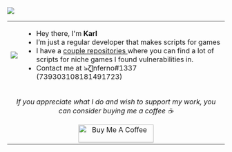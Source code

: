 <img src ="https://gpvc.arturio.dev/InfernoKarl">

<table>
  <tr>
    <td><img src="https://c.tenor.com/qEvN7_Cpkz4AAAAC/nichijou-mio.gif"></td>
    <td>
      <ul>
        <li>Hey there, I'm <strong>Karl</strong></li>
        <li>I’m just a regular developer that makes scripts for games</li>
        <li>I have a <a href="https://github.com/InfernoKarl?tab=repositorie">couple repositories </a> where you can find a lot of scripts for niche games I found vulnerabilities in.</li>
        <li>Contact me at ๖̶̶̶ζ͜͡Inferno#1337 (739303108181491723)</li>
      </ul>
    </td>
  </tr>
  <tr>
    <td align="center" colspan="2">
      <p><i>If you appreciate what I do and wish to support my work, you can consider buying me a coffee ☕</i></p>
      <a href="https://www.buymeacoffee.com/infernokarl" target="_blank"><img src="https://www.buymeacoffee.com/assets/img/custom_images/orange_img.png" alt="Buy Me A Coffee" style="height: 41px !important;width: 174px !important;box-shadow: 0px 3px 2px 0px rgba(190, 190, 190, 0.5) !important;-webkit-box-shadow: 0px 3px 2px 0px rgba(190, 190, 190, 0.5) !important;" ></a>
    </td>
  </tr>
</table>
